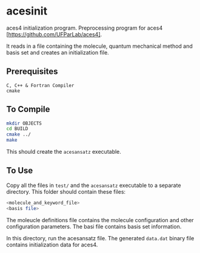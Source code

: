 acesinit
========

aces4 initialization program.
Preprocessing program for aces4 [https://github.com/UFParLab/aces4].

It reads in a file containing the molecule, quantum mechanical method and basis set and creates an initialization file.

Prerequisites
-------------
```
C, C++ & Fortran Compiler
cmake 
```

To Compile
----------
```BASH
mkdir OBJECTS
cd BUILD
cmake ../
make 
```
This should create the ```acesansatz``` executable.

To Use
------
Copy all the files in ```test/``` and the ```acesansatz``` executable to a separate directory. This folder should contain these files:
```BASH
<molecule_and_keyword_file>
<basis file>
```
The moleucle definitions file contains the molecule configuration and other configuration parameters.
The basi file contains basis set information.

In this directory, run the acesansatz file.
The generated ```data.dat``` binary file contains initialization data for aces4.

